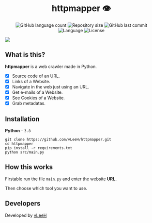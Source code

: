 <h1 align="center">httpmapper 👁️</h1>

<p align="center">
   <img alt="GitHub language count" src="https://img.shields.io/github/languages/count/vleeh/httpmapper">

   <img alt="Repository size" src="https://img.shields.io/github/repo-size/vleeh/httpmapper">

   <img alt="GitHub last commit" src="https://img.shields.io/github/last-commit/vleeh/httpmapper">

   <img alt="Language" src="https://img.shields.io/badge/Python-3.7%20%7C%203.8-blue.svg"> 
    
   <img alt="License" src="https://img.shields.io/github/license/vLeeH/httpmapper.svg">
</p>

<img align="center" src="https://github.com/vLeeH/httpmapper/blob/main/.github/example.png">

## What is this?
**httpmapper** is a web crawler made in Python.
- [X] Source code of an URL.
- [X] Links of a Website.
- [X] Navigate in the web just using an URL.
- [X] Get e-mails of a Website.
- [X] See Cookies of a Website.
- [X] Grab metadatas.

## Installation
**Python** - `3.8` 
```
git clone https://github.com/vLeeH/httpmapper.git 
cd httpmapper
pip install -r requirements.txt
python src/main.py
```

## How this works
Firstable run the file `main.py` and enter the website **URL.**

Then choose which tool you want to use.

## Developers 
Developed by <a href="https://github.com/vleeh">vLeeH</a>
